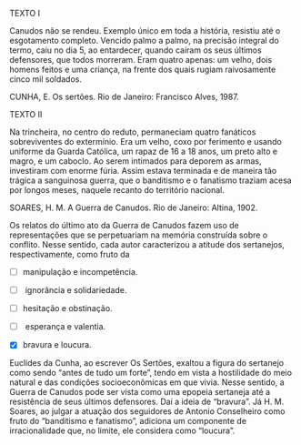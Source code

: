 

TEXTO I

Canudos não se rendeu. Exemplo único em toda a história, resistiu até o esgotamento completo. Vencido palmo a palmo, na precisão integral do termo, caiu no dia 5, ao entardecer, quando caíram os seus últimos defensores, que todos morreram. Eram quatro apenas: um velho, dois homens feitos e uma criança, na frente dos quais rugiam raivosamente cinco mil soldados.

CUNHA, E. Os sertões. Rio de Janeiro: Francisco Alves, 1987.

TEXTO II

Na trincheira, no centro do reduto, permaneciam quatro fanáticos sobreviventes do extermínio. Era um velho, coxo por ferimento e usando uniforme da Guarda Católica, um rapaz de 16 a 18 anos, um preto alto e magro, e um caboclo. Ao serem intimados para deporem as armas, investiram com enorme fúria. Assim estava terminada e de maneira tão trágica a sanguinosa guerra, que o banditismo e o fanatismo traziam acesa por longos meses, naquele recanto do território nacional.

SOARES, H. M. A Guerra de Canudos. Rio de Janeiro: Altina, 1902.

Os relatos do último ato da Guerra de Canudos fazem uso de representações que se perpetuariam na memória construída sobre o conflito. Nesse sentido, cada autor caracterizou a atitude dos sertanejos, respectivamente, como fruto da



- [ ] manipulação e incompetência.
- [ ]  ignorância e solidariedade.
- [ ] hesitação e obstinação.
- [ ]  esperança e valentia.
- [x] bravura e loucura.


Euclides da Cunha, ao escrever Os Sertões, exaltou a figura do sertanejo como sendo “antes de tudo um forte”, tendo em vista a hostilidade do meio natural e das condições socioeconômicas em que vivia. Nesse sentido, a Guerra de Canudos pode ser vista como uma epopeia sertaneja até a resistência de seus últimos defensores. Daí a ideia de “bravura”. Já H. M. Soares, ao julgar a atuação dos seguidores de Antonio Conselheiro como fruto do “banditismo e fanatismo”, adiciona um componente de irracionalidade que, no limite, ele considera como “loucura”.
